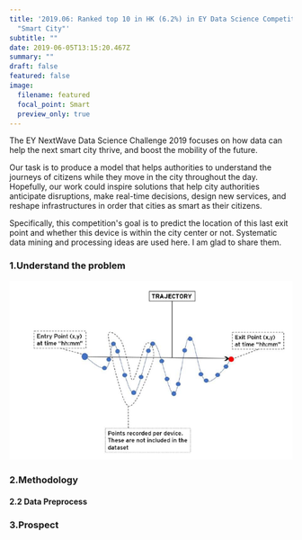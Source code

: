 ```yaml
---
title: '2019.06: Ranked top 10 in HK (6.2%) in EY Data Science Competition,
  "Smart City"'
subtitle: ""
date: 2019-06-05T13:15:20.467Z
summary: ""
draft: false
featured: false
image:
  filename: featured
  focal_point: Smart
  preview_only: true
---
```

The EY NextWave Data Science Challenge 2019 focuses on how data can help the next smart city thrive, and boost the mobility of the future. 

Our task is to produce a model that helps authorities to understand the journeys of citizens while they move in the city throughout the day. Hopefully, our work could inspire solutions that help city authorities anticipate disruptions, make real-time decisions, design new services, and reshape infrastructures in order that cities as smart as their citizens.

Specifically, this competition's goal is to predict the location of this last exit point and whether this device is within the city center or not. Systematic data mining and processing ideas are used here. I am glad to share them.

### 1.Understand the problem

![](trajectory_of_vehicles.png "trajectory of a vehicle")

### 2.Methodology

#### 2.2 Data Preprocess

### 3.Prospect